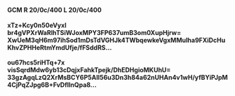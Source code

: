 #### GCM R 20/0c/400 L 20/0c/400
**xTz+Kcy0n50eVyxl**<br/>**br4gVPXrWaRIhTSiWJoxMPY3FP637umB3om0XupHjrw=**<br/>**XwUeM3qH6m97ihSod1mDsTdVGHJk4TWbqewkeVgxMMuIha9FXiDcHuKhvZPHHeRtmYmdUfje/fFSddRS...**<br/><br/>
**ou67hcs5riHTq+7x**<br/>**visSqrdMdw6yb13cDqjxFahkTpejk/DhEDHgioMKUhU=**<br/>**33gzAgqLzQ2XrMsBCY6P5AII56u3Dn3h84a62nUHAn4v1wH/yfBYiPJpM4CjPqZJpg6B+FvDfllnQpa8...**